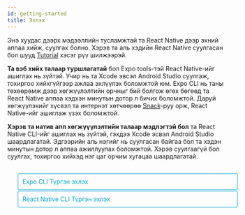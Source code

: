 ```yaml
---
id: getting-started
title: Эхлэх
---
```


<style>
  .toggler {
    margin-top: 2em;
  }
  .toggler li {
    display: inline-block;
    position: relative;
    top: 1px;
    padding: 10px;
    margin: 0px 2px 0px 2px;
    border: 1px solid #05A5D1;
    border-bottom-color: transparent;
    border-radius: 3px 3px 0px 0px;
    color: #05A5D1;
    background-color: transparent;
    font-size: 0.99em;
    cursor: pointer;
  }
  .toggler li:first-child {
    margin-left: 0;
  }
  .toggler li:last-child {
    margin-right: 0;
  }
  .toggler ul {
    width: 100%;
    display: inline-block;
    list-style-type: none;
    margin: 0;
    border-bottom: 1px solid #05A5D1;
    cursor: default;
  }
  @media screen and (max-width: 960px) {
    .toggler li,
    .toggler li:first-child,
    .toggler li:last-child {
      display: block;
      border-bottom-color: #05A5D1;
      border-radius: 3px;
      margin: 2px 0px 2px 0px !important;
    }
    .toggler ul {
      border-bottom: 0;
    }
  }
  .toggler a {
    display: inline-block;
    padding: 10px 5px;
    margin: 2px;
    border: 1px solid #05A5D1;
    border-radius: 3px;
    text-decoration: none !important;
  }
  .display-guide-quickstart .toggler .button-quickstart,
  .display-guide-native .toggler .button-native,
  .display-os-mac .toggler .button-mac,
  .display-os-linux .toggler .button-linux,
  .display-os-windows .toggler .button-windows,
  .display-platform-ios .toggler .button-ios,
  .display-platform-android .toggler .button-android {
    background-color: #05A5D1;
    color: white;
  }
  block { display: none; }
  .display-guide-quickstart.display-platform-ios.display-os-mac .quickstart.ios.mac,
  .display-guide-quickstart.display-platform-ios.display-os-linux .quickstart.ios.linux,
  .display-guide-quickstart.display-platform-ios.display-os-windows .quickstart.ios.windows,
  .display-guide-quickstart.display-platform-android.display-os-mac .quickstart.android.mac,
  .display-guide-quickstart.display-platform-android.display-os-linux .quickstart.android.linux,
  .display-guide-quickstart.display-platform-android.display-os-windows .quickstart.android.windows,    .display-guide-native.display-platform-ios.display-os-mac .native.ios.mac,
  .display-guide-native.display-platform-ios.display-os-linux .native.ios.linux,
  .display-guide-native.display-platform-ios.display-os-windows .native.ios.windows,
  .display-guide-native.display-platform-android.display-os-mac .native.android.mac,
  .display-guide-native.display-platform-android.display-os-linux .native.android.linux,
  .display-guide-native.display-platform-android.display-os-windows .native.android.windows {
    display: block;
  }
</style>

Энэ хуудас дээрх мэдээллийн тусламжтай та React Native дээр эхний аппаа хийж, суулгах болно. Хэрэв та аль хэдийн React Native суулгасан бол шууд [Tutorial](tutorial.md) хэсэг рүү шилжээрэй.

<strong>Та вэб хийх талаар туршлагатай</strong> бол Expo tools-тэй React Native-ийг ашиглах нь зүйтэй. Учир нь та Xcode эвсэл Android Studio суулгаж, тохиргоо хийхгүйгээр ажлаа эхлүүлэх боломжтой юм. Expo CLI нь таны төхөөрөмж дээр хөгжүүлэлтийн орчныг бий болгож өгөх бөгөөд та React Native аппаа хэдхэн минутын дотор л бичих боломжтой. Даруй хөгжүүлэхийг хүсвэл та интернэт хөтчөөрөө [Snack](https://snack.expo.io/)-руу орж, React Native-ийг ашиглаж үзэх боломжтой.

<strong> Хэрэв та натив апп хөгжүүүлэлтийн талаар мэдлэгтэй бол</strong> та React Native CLI-ийг ашиглах нь зүйтэй, гэхдээ Xcode эсвэл Android Studio шаардлагатай. Эдгээрийн аль нэгийг нь суулгасан байгаа бол та хэдэн минутын дотор л аппаа ажиллуулах боломжтой. Хэрэв суулгаагүй бол суулгах, тохиргоо хийхэд нэг цаг орчим хугацаа шаардлагатай.

<div class="toggler">
  <ul role="tablist" >
    <li id="quickstart" class="button-quickstart" aria-selected="false" role="tab" tabindex="0" aria-controls="quickstarttab" onclick="displayTab('guide', 'quickstart')">
      Expo CLI Түргэн эхлэх
    </li>
    <li id="native" class="button-native" aria-selected="false" role="tab" tabindex="-1" aria-controls="nativetab" onclick="displayTab('guide', 'native')">
      React Native CLI Түргэн эхлэх
    </li>
  </ul>
</div>

<block class="quickstart mac windows linux ios android" />
Та [Node 10+](https://nodejs.org/en/download/) суулгасан бол  npm ашиглан  Expo CLI-ийг командын мөрт оруулан суулгах боломжтой :

```sh
npm install -g expo-cli
```

Тэгээд доорх командыг өгч, "Awesomeproject" гэсэн нэртэй React Native дээрх шинэ аппаа бүтээнэ:

```sh
expo init AwesomeProject

cd AwesomeProject
npm start # you can also use: expo start
```

Ингэснээр таны хөгжүүлэлтийн сервер асна.

## React Native дээрх аппаа ажиллуулах

Та iOS эсвэл Android утсан дээрээ [Expo](https://expo.io) суулгаад, өөрийн компьютер холбогдсонтой ижил wifi-гаар холбогдоно. Android дээр Expo аппыг ашиглан терминалаасаа QR код уншуулж, аппаа нээнэ. iOS дээр холбоос авахын тулд дэлгэц дээрх зааврыг дагана.

### Аппдаа өөрчлөлт оруулах

Апп тань амжилттай болсон болохоор одоо өөрчлөлт оруулая. Хүссэн текст янзлагч дээрээ `App.js` -ийг нээн зарим мөрийг өөрчлөөд хадгал, аппликейшн автоматаар дахин ачаалах учиртай.

### Ингээд боллоо!

Танд баяр хүргэе! Та хамгийн анхны React Native аппаа ажиллуулж, өөрчлөлт хийж үзлээ.

<center><img src="/react-native/docs/assets/GettingStartedCongratulations.png" width="150"></img></center>

## Одоо яах вэ?

Хэрэв та Expo-той холбоотой асуух зүйл байвал [docs](https://docs.expo.io)-ээс харах боломжтой. Мөн [Expo forums](https://forums.expo.io) форумаас туслалцаа авч болно.

Эдгээр хэрэгсэл нь таныг ажлаа хурдан эхлүүлэхэд туслах болно. Expo CLI ашиглан апп хийхээсээ өмнө, [юу хийх боломжгүй](https://docs.expo.io/versions/latest/introduction/why-not-expo) тухай уншаарай.

Хэрэв Expo-ийг ашиглах явцад ямар нэг асуудал гарвал дахин шинээр асуулт үүсгэхийн оронд энэ тухай өмнө асуусан эсэхийг хараарай:

- [Expo CLI асуулт](https://github.com/expo/expo-cli/issues) дотор ( Expo CLI-той холбоотой асуудлууд), эсвэл
- [Expo асуудлууд](https://github.com/expo/expo/issues) гэсэн рүү орж (Expo client эсвэл SDK-тай холбоотой мэдээлэл харж болно).

React Native-ийн тухай илүү ихийг мэдэхийг хүсэж байвал [Хичээл](tutorial.md) гэсэн рүү ороорой.

### Аппаа симулятор эсвэл виртуал төхөөрөмж дээр ажиллуулах

Expo CLI-ийн тусламжтай та React Native аппаа биет төхөөрөмж дээр хөгжүүлэлтийн орчин үүсгэхгүйгээр хялбархан ажиллуулах боломжтой. Хэрэв та аппаа iOS симулятор эсвэл Android виртуал төхөөрөмж дээр ажиллуулахыг хүсвэл Xcode хэрхэн суулгах, Android хөгжүүлэлтийг орчинг хэрхэн үүсгэх тухай судлах зорилгоор натив код ашиглан апп хийх заавартай танилцаарай.

Үүний дараа та `npm run android` командаар Android виртуал төхөөрөмж дээр аппаа нээх боломжтой. iOS симулятор дээр ажиллуулах бол `npm run ios` гэж бичнэ. (Зөвхөн macOS)

### Анхаарах зүйлс

Expo ашиглах үед натив код үүсгэдэггүй тул React Native API, Expo апп дээрх компонентүүдаас өөр тусгай натив модуль багтаах боломжгүй.

Та аяндаа өөрийн натив кодыг оруулах хэрэгтэй болсон ч энэ нь Expo ашиглахгүй байх шалтгаан биш юм. Энэ тохиолдолд та "[цуцалж](https://docs.expo.io/versions/latest/expokit/eject)" өөрийн натив кодоо оруулж хийх боломжтой. Хэрэв цуцалсан бол та "Натив код ашиглан апп хийх" заавартай танилцах шаардлагатай.

Expo CLI нь таны аппад Expo client аппыг дэмжих React Native-ийн хамгийн сүүлийн үеийн хувилбарыг ашиглах боломжийг бүрдүүлнэ. The Expo client апп нь React Native-ийн хувилбар байнгын тогтвортой гарсан үеэс долоо хоног орчмын дотор тухайн хувилбарыг дэмжих боломжтой болдог. Ямар хувилбаруудыг дэмждэгийг мэдэхийг хүсвэл [үүнийг](https://docs.expo.io/versions/latest/sdk/#sdk-version) уншаарай.

Хэрэв та React Native-ийг бэлэн байгаа төсөлдөө ашиглахыг хүсвэл Expo CLI ашиглахгүйгээр аппаа хийх тусгай орчныг нь тохируулж эхлэх боломжтой. "Натив кодоор апп хийх" гэснийг сонгон дээрх зааврыг даган React Native-т нийцсэн натив кодоор үүсгээрэй.

<block class="native mac windows linux ios android" />

<p>Хэрэв та натив код бичих шаардлагатай бол энэ зааврыг дагана уу. Жишээ нь та React Native-ийг одоо байгаа апптай нэгтгэхийг хүсэх эсвэл <a href="getting-started.html" onclick="displayTab('guide', 'quickstart')">Expo</a> "салгасан" эсвэл React Native апп хийхийг хүсэж байгаа бол танд энэ хэсэг туслах болно.</p>

Хөгжүүлэгчийн системээс шалтгаалан, мөн iOS эсвэл Android-д зориулж хийж байгаагаас шалтгаалан заавар нь бага зэрэг өөр байх боломжтой. Хэрэв та iOS, Android хоёрт хоёуланд нь зориулж апп хийхийг хүсэж байвал тэгсэн ч болно. Та зөвхөн аль нэгнээс нь эхлэхэд хангалттай бөгөөд тохируулах нь бага зэрэг өөр байна.

<div class="toggler">
  <span>Хөгжүүлэлтийн ҮС:</span>
  <a href="javascript:void(0);" class="button-mac" onclick="displayTab('os', 'mac')">macOS</a>
  <a href="javascript:void(0);" class="button-windows" onclick="displayTab('os', 'windows')">Windows</a>
  <a href="javascript:void(0);" class="button-linux" onclick="displayTab('os', 'linux')">Linux</a>
  <span>Ашиглах ҮС:</span>
  <a href="javascript:void(0);" class="button-ios" onclick="displayTab('platform', 'ios')">iOS</a>
  <a href="javascript:void(0);" class="button-android" onclick="displayTab('platform', 'android')">Android</a>
</div>

<block class="native linux windows ios" />

## Дэмжихгүй

<blockquote><p>iOS-т зориулсан натив код ашиглан апп хийхэд Mac компьютер шаардлагатай. Та <a href="getting-started.html" onclick="displayTab('guide', 'quickstart')">Түргэн Эхлэх</a> гэсэн рүү орж оронд нь Expo ашиглан хэрхэн аппаа хийх тухай мэдээлэлтэй танилцана уу.</p></blockquote>

<block class="native mac ios" />

## Хамаарал бүхий програмуудыг суулгах

Танд Node, Watchman, React Native команд мөрийн интерфейс болон Xcode хэрэгтэй.

Та аппаа хөгжүүлэхдээ хүссэн засварлах програмаа ашиглах боломжтой ч iOS-д зориулсан React Native апп хийхэд Xcode-ийг суулгаж, шаардлагатай програмуудаа тохируулах хэрэгтэй.

<block class="native mac android" />

## Хамаарал бүхий програмуудыг суулгах

Танд Node, Watchman, React Native команд мөрийн интерфейс, JDK, болон Android Studio хэрэгтэй.

<block class="native linux android" />

## Хамаарал бүхий програмуудыг суулгах

Танд Node, React Native команд мөрийн интерфейс, JDK, болон Android Studio хэрэгтэй.

<block class="native windows android" />

## Хамаарал бүхий програмуудыг суулгах

Танд Node, React Native команд мөрийн интерфейс, Python2, JDK, болон Android Studio хэрэгтэй.

<block class="native mac windows linux android" />

Та аппаа хөгжүүлэхдээ хүссэн засварлах програмаа ашиглах боломжтой ч Аndroid-д зориулсан React Native апп хийхэд Android Studio-г суулгаж шаардлагатай програмуудаа тохируулах хэрэгтэй.

<block class="native mac ios android" />

### Node, Watchman

Бид танд [Homebrew](http://brew.sh/) ашиглан Node, Watchman суулгахыг санал болгож байна. Терминал дотроо Homebrew суулгасны дараа доорх кодыг уншуулна уу:

```
brew install node
brew install watchman
```

Хэрэв та аль хэдийн Node суулгасан бол Node 8.3 юм уу, сүүлийн хувилбар мөн эсэхийг шалгаарай.

[Watchman](https://facebook.github.io/watchman) нь Facebook-ийн файлын систем дэх өөрчлөлтийг хянах зориулалттай юм. Ажиллагаагаа сайжруулахын тулд үүнийг суулгахыг танд зөвлөх байна.

<block class="native linux android" />

### Node

Node 8.3 эсвэл сүүлийн үеийн хувилбарыг суулгах бол [installation instructions for your Linux distribution](https://nodejs.org/en/download/package-manager/) -рүү орно уу.

<block class='native windows android' />

### Node, Python2, JDK

Node, Python2-ийг суулгахдаа Windows зориулсан, түгээмэл ашиглагддаг package manager-ээс татахыг танд зөвлөж байна. [Chocolatey](https://chocolatey.org)

React Native-т мөн [Java SE Development Kit (JDK)](http://www.oracle.com/technetwork/java/javase/downloads/jdk8-downloads-2133151.html)-ийн сүүлийн үеийн хувилбар шаардлагатай. Мөн Python 2 ч бас. Аль алиныг нь Chocolatey ашиглан суулгаж болно..

Administrator Command Prompt-ийг нээн (right click Command Prompt and select "Run as Administrator"), доорх командыг өгнө:

```powershell
choco install -y nodejs.install python2 jdk8
```

Хэрэв та аль хэдийн Node-ийг суулгасан бол Node 8.3 юм уу, сүүлийн үеийн хувилбар эсэхийг шалгаарай. Хэрэв JDK суулгасан бол 8 юм уу сүүлийн шинэ хувилбар эсэхийг шалгаарай.

> Програм суулгахтай холбоотой нэмэлт мэдээллийг та [Node's Downloads page](https://nodejs.org/en/download/) эндээс харж болно.

<block class="native mac ios android" />

### The React Native CLI

Node нь npm-тэй ирдэг бөгөөд үүнийг ашиглан React Native суулгах команд мөрийн интерфейс боломжтой.

Терминал дотроо доорх командыг өгөөрэй:

```
npm install -g react-native-cli
```

> Хэрэв `Cannot find module 'npmlog'` алдаа зааж байвал шууд npm суулгаад үзээрэй : `curl -0 -L https://npmjs.org/install.sh | sudo sh`.

<block class="native windows linux android" />

### The React Native CLI

Node нь npm-тэй ирдэг бөгөөд үүнийг ашиглан React Native суулгах команд мөрийн интерфейс боломжтой.

Command Prompt эсвэл shell-д доорх командыг өгөөрэй:

```powershell
npm install -g react-native-cli
```

> Хэрэв`Cannot find module 'npmlog'` гэсэн алдаа өгч байвал npm-ийг шууд суулгаад үзээрэй: `curl -0 -L https://npmjs.org/install.sh | sudo sh`.

<block class="native mac ios" />

### Xcode

Xcode суулгах хамгийн хялбар арга бол [Mac App Store](https://itunes.apple.com/us/app/xcode/id497799835?mt=12) ашиглах юм. Xcode суулгаснаар давхар iOS Simulator болон iOS апп хийхэд шаардлагатай бусад програмуудыг суулгах юм.

Хэрэв та аль хэдийн Xcode суулгасан бол 9.4 эсвэл үүнээс сүүлийн үеийн хувилбар мөн эсэхийг шалгаарай.

#### Команд мөрийн хэрэгслүүд

Мөн та Xcode Command Line Tools-ийг суулгах шаардлагатай. Xcode-ийг нээгээд, Xcode цэсээс "Preferences..." гэснийг сонгоно. Locations panel гэсэн рүү очин хамгийн сүүлийн үеийн Command Line Tools-ийг сонгон суулгана.

![Xcode Command Line Tools](/react-native/docs/assets/GettingStartedXcodeCommandLineTools.png)

<block class="native mac linux android" />

### Java Хөгжүүлэлтийн багц

React Native нь сүүлийн үеийн Java SE Development Kit (JDK)-ыг шаарддаг. [Download and install Oracle JDK 8](http://www.oracle.com/technetwork/java/javase/downloads/jdk8-downloads-2133151.html). Мөн та [OpenJDK 8](http://openjdk.java.net/install/)-ийг ашиглах боломжтой.

<block class="native mac linux windows android" />

### Android хөгжүүлэлтийн орчин

Хэрэв та анхлан Android апп хөгжүүлж байгаа бол хөгжүүлэлтийн орчноо тохируулах нь зарим талаараа уйтгартай мэт санагдаж магад. Харин Android хөгжүүлэлтийн талаар мэдлэгтэй бол цөөн хэдэн зүйлийг хангасан байх ёстой. Аль ч тохиолдолд доорх алхмуудыг нэг бүрчлэн дагахыг зөвлөе.

<block class="native mac windows linux android" />

#### 1. Android Studio суулгах

[Android Studio татах ба суулгах](https://developer.android.com/studio/index.html). Суулгах төрлөө сонгох хэрэгтэй болох үеэд "Custom" гэснийг сонгоорой. Доорх нэрсийн хажууд байгаа дөрвөлжин нүдийг зөвлөөрэй:

<block class="native mac windows android" />

- `Android SDK`
- `Android SDK Platform`
- `Performance (Intel ® HAXM)` ([AMD CPU бол эндээс хар](https://android-developers.googleblog.com/2018/07/android-emulator-amd-processor-hyper-v.html))
- `Android Virtual Device`

<block class="native linux android" />

- `Android SDK`
- `Android SDK Platform`
- `Android Virtual Device`

<block class="native mac windows linux android" />

Тэгээд "Next" гэсэн руу орж эдгээр компонентүүдийг суулгаарай.

> Хэрэв дөрвөлжин нүднүүд нь саарал өнгөтэй байвал та эдгээр бүрэлдэхүүн хэсгүүдийг дараа суулгах боломжтой гэсэн үг.

Тохиргоо хийсний дараа Тавтай морилно уу гэсэн дэлгэц гарах бөгөөд дараагийн шат руу шилжиж болно.

#### 2. Android SDK суулгах

Android Studio нь Android SDK-ийн сүүлийн үеийн хувилбарыг автоматаар суулгадаг. Натив код ашиглан React Native апп хийж байгаа үед `Android 9 (Pie)` SDK тусгайлан хэрэг болдог. Android Studio дотор SDK Manager-ыг ашиглан нэмэлт Android SDKs суулгах боломжтой.

"Welcome to Android Studio" дэлгэц дээрээс SDK Manager -рүү хандаж болно. "Тохиргоо хийх" гэснийг дараад "SDK Manager" гэснийг сонгоорой.

<block class="native mac android" />

![Android Studio Welcome](/react-native/docs/assets/GettingStartedAndroidStudioWelcomeMacOS.png)

<block class="native windows android" />

![Android Studio Welcome](/react-native/docs/assets/GettingStartedAndroidStudioWelcomeWindows.png)

<block class="native mac windows linux android" />

> Мөн Android Studio дотор "Preferences" гэсэн хэсгээс **Appearance & Behavior** → **System Settings** → **Android SDK** гэж орон SDK Manager -г олох боломжтой.

SDK Manager дотроосоо "SDK Platforms" гэснийг сонгоно. Тэгээд баруун доод буланд байх "Show Package Details" гэсэн дээр дарна. `Android 9 (Pie)` гэснийг хайж, нээгээд доорх зүйлсийг зөвлөсөн эсэхийг шалгана:

- `Android SDK Platform 28`
- `Intel x86 Atom_64 System Image` or `Google APIs Intel x86 Atom System Image`

Дараа нь "SDK Tools" гэсэн рүү орж "Show Package Details" гэснийг харна. "Android SDK Build-Tools" гэсэн хайж олон, дэлгэж хараад `28.0.3` гэснийг сонгосон эсэхийг шалгана.

Эцэст нь "Apply" гэдгийг дарж, Android SDK болон бусад хэрэгслүүдээ татаж аван суулгана.

#### 3. ANDROID_HOME орчны хувьсагч

React Native нь натив код ашиглан апп хийхийн тулд орчны зарим хувьсагчийг тохируулахыг шаарддаг.

<block class="native mac linux android" />

Тохиргоо хийх файл дотор үүнийг нэмнэ үү `$HOME/.bash_profile` эсвэл `$HOME/.bashrc`:

<block class="native mac android" />

```
export ANDROID_HOME=$HOME/Library/Android/sdk
export PATH=$PATH:$ANDROID_HOME/emulator
export PATH=$PATH:$ANDROID_HOME/tools
export PATH=$PATH:$ANDROID_HOME/tools/bin
export PATH=$PATH:$ANDROID_HOME/platform-tools
```

<block class="native linux android" />

```
export ANDROID_HOME=$HOME/Android/Sdk
export PATH=$PATH:$ANDROID_HOME/emulator
export PATH=$PATH:$ANDROID_HOME/tools
export PATH=$PATH:$ANDROID_HOME/tools/bin
export PATH=$PATH:$ANDROID_HOME/platform-tools
```

<block class="native mac linux android" />

> `.bash_profile` гэдэг нь тусгайлан `bash`-д зориулсан гэсэн үг. Хэрэв та өөр шэлл ашиглаж байгаа бол тохиргооны файл дээрээ тухайн шэллд засвар оруулах шаардлагатай.

`source $HOME/.bash_profile` гэж бичээд одоогийн бүрхүүлдээ тохиргоогоо оруулна. `echo $PATH` гэж уншуулан ANDROID_HOME хувьсагч байгаа эсэхийг нягтална уу.

> Зөв Android SDK байршил ашиглаж байгаа эсэхээ шалгаарай. Android Studio дотор SDK-ийн бодит байршлыг олохын тулд "Preferences" гэж ороод **Appearance & Behavior** → **System Settings** → **Android SDK** гэсэн дарааллаар орно.

<block class="native windows android" />

Windows Control Panel дотор **System and Security** гэсний доор System pane гэсэн руу орно. Тэгээд **Change settings...** гэснийг дараад **Advanced** гэснийг нээн **Environment Variables...** гэсэн дээр дарна. **New...** гэснийг дарж, Android SDK байршлыг заах `ANDROID_HOME` хэрэглэгчийн хувьсагчийг шинээр үүсгэнэ.

![ANDROID_HOME Environment Variable](/react-native/docs/assets/GettingStartedAndroidEnvironmentVariableANDROID_HOME.png)

SDK нь автоматаар доорх байршилд суудаг:

```powershell
c:\Users\YOUR_USERNAME\AppData\Local\Android\Sdk
```

Android Studio дотор SDK-ийн одоогийн байршлыг олохдоо "Preferences" гэдэг дээр дараад **Appearance & Behavior** → **System Settings** → **Android SDK** дарааллаар орно.

Шинээр Command Prompt цонхыг нээн дараагийн шатанд шилжихийн өмнө шинэ орчны хувьсагч уншиж байгаа эсэхийг шалгана.

#### 4. Замд платформ хэрэгслүүд нэмэх

Windows Control Panel​ дотор **System and Security** гэсний доорх System pane гэсэн дээр дарна. Тэгээд **Change settings...** гэж дарна. **Advanced** гэснийг нээн and **Environment Variables...** гэснийг сонгоно. **Path** хувьсагч гэснийг нээн, **Edit** гэснийг дарна. **New** гэсэн дээр дарж платформ хэрэгслүүдийн жагсаалтыг харна.

Энэхүү хавтас нь автоматаар доорх байрлалд байдаг:

```powershell
c:\Users\YOUR_USERNAME\AppData\Local\Android\Sdk\platform-tools
```

<block class="native linux android" />

### Watchman

Watchman суулгахыг хүсвэл [Watchman суулгах заавар](https://facebook.github.io/watchman/docs/install.html#buildinstall)-ыг дагана уу.

> [Watchman](https://facebook.github.io/watchman/docs/install.html) нь файл систем дэх өөрчлөлтийг харах зорилготой Facebook-ийн гаргасан хэрэгсэл юм. Ажиллагаагаа илүү сайжруулж, тодорхой асуудалтай хүнд үед илүү боломжтой байхыг хүсэж байгаа бол танд үүнийг суулгахыг зөвлөх байна. (Үүнийг суулгахгүй ч байсан болно. Хүртэх ашиг тус нь янз бүр байх боломжтой. Одоо суулгавал дараа нь төвөг учрах нь бага байна).

<block class="native mac ios" />

## Шинэ аппликейшн бүтээх

React Native команд мөрийн интерфейсийг ашиглан "AwesomeProject" нэртэй шинэ апп үүсгэх:

```
react-native init AwesomeProject
```

Хэрэв та одоо байгаа аппыг React Native-тай нэгтгэж байгаа бол ингэх шаардлагагүй. Хэрэв та Expo-гоос "ejected" болсон ( эсвэл React Native апп хийх), эсвэл одоо байгаа React Native төсөл дээрээ iOS дэмждэг болгох гэж байгаа бол (үүнийг харна уу [Platform Specific Code](platform-specific-code.md)). Мөн та гуравдагч CLI ашиглан React Native аппаа эхлүүлэх боломжтой, Тухайлбал, [Ignite CLI](https://github.com/infinitered/ignite).

### [Нэмэлт] Онцгойлон аль нэг хувилбарыг ашиглах

Хэрэв та React Native-ийн аль нэг хувилбарыг ашиглан шинэ апп хийх гэж байгаа бол `--version` нэмэлтийг ашиглах боломжтой:

```
react-native init AwesomeProject --version X.XX.X
```

```
react-native init AwesomeProject --version react-native@next
```

<block class="native mac windows linux android" />

## Шинэ аппликейшн бүтээх

React Native командын мөрийн интерфейсийг ашиглан "AwesomeProject" нэртэй шинэ төслөө эхлүүлэх:

```
react-native init AwesomeProject
```

Хэрэв та одоо байгаа аппыг React Native-тай нэгтгэж байгаа бол ингэх шаардлагагүй. Хэрэв та Create React Native App "ejected" болсон ( эсвэл React Native апп хийх), эсвэл одоо байгаа React Native төсөл дээрээ Android дэмждэг болгох гэж байгаа бол (үүнийг харна уу [Platform Specific Code](platform-specific-code.md)). Мөн та гуравдагч CLI ашиглан React Native аппаа эхлүүлэх боломжтой, Тухайлбал, [Ignite CLI](https://github.com/infinitered/ignite).

### [Нэмэлт] Онцгойлон аль нэг хувилбарыг ашиглах

Хэрэв та React Native-ийн аль нэг хувилбарыг ашиглан шинэ апп хийх гэж байгаа бол `--version` нэмэлтийг ашиглах боломжтой:

```
react-native init AwesomeProject --version X.XX.X
```

```
react-native init AwesomeProject --version react-native@next
```

<block class="native mac windows linux android" />

## Android төхөөрөмжийг бэлдэх

React Native Android аппаа ашиглахын тулд танд Android төхөөрөмж хэрэг болно. Ингэхдээ бодит Android төхөөрөмж байж болохоос гадна Android төхөөрөмжийг компьютер дээр дуурайн ажилладаг виртуал Android төхөөрөмжийг ашиглах боломжтой. Аль нь ч бай та Android апп хөгжүүлж байгаа бол аппаа ажиллуулах төхөөрөмж хэрэгтэй.

### Бодит төхөөрөмж ашиглах

Хэрэв танд Android-ийн төхөөрөмж биетээрээ байгаа бол Android виртуал төхөөрөмжийн оронд төхөөрөмжөө компьютертойгоо USB каблиар холбон доорх зааврыг дагахад болно. [энд](running-on-device.md).

### Виртуал төхөөрөмж ашиглах

Хэрэв та Android Studio ашиглах бол `./AwesomeProject/android`-ийг нээгээд, Android Studio дотроо "AVD Manager" гэснийг нээн ашиглах боломжтой Android виртуал төхөөрөмжүүдийн жагсаалтыг харж болно. Үүн шиг тэмдэглэгээг олж харна уу:

![Android Studio AVD Manager](/react-native/docs/assets/GettingStartedAndroidStudioAVD.png)

Хэрэв та Android Studio-ийг дөнгөж суулгасан бол [Шинээр Android Виртуал Төхөөрөмж үүсгэх](https://developer.android.com/studio/run/managing-avds.html) хэрэгтэй. "Виртуал төхөөрөмж үүсгэх..." гэснийг сонгоод жагсаалт дундаас аль нэг утсыг сонгон "Дараа нь" гэснийг дарна. Ингээд **Pie** Аппликейшн програмчлалын интерфейс үе 28 гэснийг сонгоно.

<block class="native linux android" />

> Ажиллагааг сайжруулахын тулд [VM acceleration](https://developer.android.com/studio/run/emulator-acceleration.html#vm-linux)-ийг тохируулахыг бид зөвлөж байна. Зааврыг дагуу хийсний дараа AVD Manager гэсэн рүү эргээд очоорой.

<block class="native windows android" />

> Хэрэв HAXM суулгаагүй байгаа бол,"Install HAXM" гэсэн дээр дарах эсвэл [энэхүү заавар](https://github.com/intel/haxm/wiki/Installation-Instructions-on-Windows)-ыг дагаарай. Тохиргоо хийсний дараа AVD Manager гэсэн рүү эргээд очоорой.

<block class="native mac android" />

> Хэрэв HAXM суулгаагүй бол [энэхүү заавар](https://github.com/intel/haxm/wiki/Installation-Instructions-on-macOS)-ыг дагаарай. Тохиргоо хийсний дараа AVD Manager рүү эргээд очоорой.

<block class="native mac windows linux android" />

"Дараа нь" гэдгийг дараад "Дуусгах" гэснийг дарж Android виртуал төхөөрөмжөө үүсгээрэй. Одоо та Android виртуал төхөөрөмжийн дэргэдэх гурвалжин ногоон товч дээр дарж, ажиллуулах боломжтой болсон байна. Эндээс дараагийн алхам руу шилжээрэй.

<block class="native mac ios" />

## React Native аппликейшнаа ажиллуулах

React Native хавтас дотор `react-native run-ios` командыг уншуулах:

```
cd AwesomeProject
react-native run-ios
```

Удахгүй та iOS Simulator дээр шинэ апп тань ажиллаж байгааг харах болно.

![AwesomeProject on iOS](/react-native/docs/assets/GettingStartediOSSuccess.png)

`react-native run-ios` команд нь аппаа ажиллуулах олон аргуудын нэг юм. Та Xcode-с шууд ажиллуулах эсвэл [Nuclide](https://nuclide.io/) ашиглах боломжтой.

> Хэрэв болохгүй бол [Troubleshooting](troubleshooting.md#content) гэснийг уншина уу.

### Төхөөрөмж дээр ажиллуулах

Дээрх команд нь автоматаар таны аппыг iOS Simulator дээр ажиллуулна. Хэрэв та бодит iOS төхөөрөмж дээр ажиллуулахыг хүсвэл [энэ заавар](running-on-device.md)-ыг уншина уу.

<block class="native mac windows linux android" />

## React Native аппликейшнаа ажиллуулах

React Native хавтас дотор `react-native run-android` командыг уншуулах:

```
cd AwesomeProject
react-native run-android
```

Хэрэв бүх тохиргоо зөв бол таны апп удахгүй Android emulator дээр ажиллана.

<block class="native mac android" />

![AwesomeProject on Android](/react-native/docs/assets/GettingStartedAndroidSuccessMacOS.png)

<block class="native windows android" />

![AwesomeProject on Android](/react-native/docs/assets/GettingStartedAndroidSuccessWindows.png)

<block class="native mac windows linux android" />

`react-native run-android` команд нь аппаа ажиллуулах олон аргуудын нэг юм. Та Android Studio-с шууд ажиллуулах эсвэл [Nuclide](https://nuclide.io/) ашиглах боломжтой.

> Хэрэв болохгүй бол [Troubleshooting](troubleshooting.md#content) гэснийг уншина уу.

<block class="native mac ios android" />

### Аппдаа өөрчлөлт оруулах

Апп тань амжилттай ажиллаж байгаа тул хэрхэн өөрчлөлт оруулахыг харцгаая.

<block class="native mac ios" />

- Хүссэн текст засварлагч дотроо `App.js` гэснийг нээн зарим мөрөнд өөрчлөлт оруулна.
- iOS Simulator дотор `⌘R` гэснийг даран аппаа дахин уншуулаад өөрчлөгдсөн эсэхийг харна уу!

<block class="native mac android" />

- Хүссэн текст засварлагч дотроо `App.js` гэснийг нээн зарим мөрөнд өөрчлөлт оруулна.
- `R` товчийг хоёр дарах эсвэл хөгжүүлэгчийн цэсээс (`⌘M`) дахин уншуулах гэснийг даран хийсэн өөрчлөлтөө харна уу!

<block class="native windows linux android" />

### Аппдаа өөрчлөлт оруулах

Апп тань амжилттай ажиллаж байгаа тул хэрхэн өөрчлөлт оруулахыг харцгаая.

- Хүссэн текст засварлагч дотроо `App.js` гэснийг нээн зарим мөрөнд өөрчлөлт оруулна.
- `R` товчийг хоёр дарах эсвэл хөгжүүлэгчийн цэсээс (`⌘M`) дахин уншуулах гэснийг даран хийсэн өөрчлөлтөө харна уу!

<block class="native mac ios android" />

### That's it!

Баяр хүргэе! Та анхны React Native аппаа амжилттай хийж, өөрчлөлт оруулж чадлаа.

<center><img src="/react-native/docs/assets/GettingStartedCongratulations.png" width="150"></img></center>

<block class="native windows linux android" />

### That's it!

Баяр хүргэе! Та анхны React Native аппаа амжилттай хийж, өөрчлөлт оруулж чадлаа.

<center><img src="/react-native/docs/assets/GettingStartedCongratulations.png" width="150"></img></center>

<block class="native mac ios" />

## Одоо яах вэ?

- Хөгжүүлэгчийн цэс доторх [Live Reload](debugging.md#reloading-javascript) гэснийг дарна. Та ямар нэг өөрчлөлт оруулсан тухай бүрт апп тань автоматаар шинэчлэгдэх болно!

- Хэрэв та React Native дээрх шинэ кодоо одоо байгаа аппликейшнд хуулахыг хүсвэл [Нэгтгэх заавар](integration-with-existing-apps.md) уншина уу.

React Native-ийн тухай илүү ихийг сурахыг хүсэж байвал [Хичээл](tutorial.md) гэсэн дээр дараарай.

<block class="native windows linux mac android" />

## Одоо яах вэ?

- Хөгжүүлэгчийн цэс доторх [Live Reload](debugging.md#reloading-javascript) гэснийг дарна. Та ямар нэг өөрчлөлт оруулсан тухай бүрт апп тань автоматаар шинэчлэгдэх болно!

- Хэрэв та React Native дээрх шинэ кодоо одоо байгаа аппликейшнд хуулахыг хүсвэл [Нэгтгэх заавар](integration-with-existing-apps.md) уншина уу.

React Native-ийн тухай илүү ихийг сурахыг хүсэж байвал [Хичээл](tutorial.md) гэсэн дээр дараарай.

<script>
  function displayTab(type, value) {
    var container = document.getElementsByTagName('block')[0].parentNode;
    container.className = 'display-' + type + '-' + value + ' ' +
      container.className.replace(RegExp('display-' + type + '-[a-z]+ ?'), '');
  }
  function convertBlocks() {
    // Convert <div>...<span><block /></span>...</div>
    // Into <div>...<block />...</div>
    var blocks = document.querySelectorAll('block');
    for (var i = 0; i < blocks.length; ++i) {
      var block = blocks[i];
      var span = blocks[i].parentNode;
      var container = span.parentNode;
      container.insertBefore(block, span);
      container.removeChild(span);
    }
    // Convert <div>...<block />content<block />...</div>
    // Into <div>...<block>content</block><block />...</div>
    blocks = document.querySelectorAll('block');
    for (var i = 0; i < blocks.length; ++i) {
      var block = blocks[i];
      while (
        block.nextSibling &&
        block.nextSibling.tagName !== 'BLOCK'
      ) {
        block.appendChild(block.nextSibling);
      }
    }
  }
  function guessPlatformAndOS() {
    if (!document.querySelector('block')) {
      return;
    }
    // If we are coming to the page with a hash in it (i.e. from a search, for example), try to get
    // us as close as possible to the correct platform and dev os using the hashtag and block walk up.
    var foundHash = false;
    if (
      window.location.hash !== '' &&
      window.location.hash !== 'content'
    ) {
      // content is default
      var hashLinks = document.querySelectorAll(
        'a.hash-link'
      );
      for (
        var i = 0;
        i < hashLinks.length && !foundHash;
        ++i
      ) {
        if (hashLinks[i].hash === window.location.hash) {
          var parent = hashLinks[i].parentElement;
          while (parent) {
            if (parent.tagName === 'BLOCK') {
              // Could be more than one target os and dev platform, but just choose some sort of order
              // of priority here.
              // Dev OS
              if (parent.className.indexOf('mac') > -1) {
                displayTab('os', 'mac');
                foundHash = true;
              } else if (
                parent.className.indexOf('linux') > -1
              ) {
                displayTab('os', 'linux');
                foundHash = true;
              } else if (
                parent.className.indexOf('windows') > -1
              ) {
                displayTab('os', 'windows');
                foundHash = true;
              } else {
                break;
              }
              // Target Platform
              if (parent.className.indexOf('ios') > -1) {
                displayTab('platform', 'ios');
                foundHash = true;
              } else if (
                parent.className.indexOf('android') > -1
              ) {
                displayTab('platform', 'android');
                foundHash = true;
              } else {
                break;
              }
              // Guide
              if (parent.className.indexOf('native') > -1) {
                displayTab('guide', 'native');
                foundHash = true;
              } else if (
                parent.className.indexOf('quickstart') > -1
              ) {
                displayTab('guide', 'quickstart');
                foundHash = true;
              } else {
                break;
              }
              break;
            }
            parent = parent.parentElement;
          }
        }
      }
    }
    // Do the default if there is no matching hash
    if (!foundHash) {
      var isMac = navigator.platform === 'MacIntel';
      var isWindows = navigator.platform === 'Win32';
      displayTab('platform', isMac ? 'ios' : 'android');
      displayTab(
        'os',
        isMac ? 'mac' : isWindows ? 'windows' : 'linux'
      );
      displayTab('guide', 'quickstart');
      displayTab('language', 'objc');
    }
  }
  convertBlocks();
  guessPlatformAndOS();
</script>
